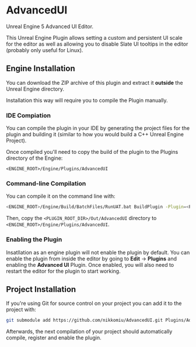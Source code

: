# AdvancedUI

Unreal Engine 5 Advanced UI Editor.

This Unreal Engine Plugin allows setting a custom and persistent UI scale for the editor
as well as allowing you to disable Slate UI tooltips in the editor (probably only useful for Linux).

## Engine Installation

You can download the ZIP archive of this plugin and extract it **outside** the Unreal Engine directory.

Installation this way will require you to compile the Plugin manually.

### IDE Compiation

You can compile the plugin in your IDE by generating the project files for the plugin and building it
(similar to how you would build a C++ Unreal Engine Project).

Once compiled you'll need to copy the build of the plugin to the Plugins directory of the Engine:

```
<ENGINE_ROOT>/Engine/Plugins/AdvancedUI
```

### Command-line Compilation

You can compile it on the command line with:

```bash
<ENGINE_ROOT>/Engine/Build/BatchFiles/RunUAT.bat BuildPlugin -Plugin=<PLUGIN_ROOT_DIR>/AdvancedUI.uplugin -Package=<PLUGIN_ROOT_DIR>/Out/AdvancedUI
```

Then, copy the `<PLUGIN_ROOT_DIR>/Out/AdvancedUI` directory to `<ENGINE_ROOT>/Engine/Plugins/AdvancedUI`.

### Enabling the Plugin

Insatllation as an engine plugin will not enable the plugin by default. You can enable the plugin from inside the editor
by going to **Edit** -> **Plugins** and enabling the **Advanced UI** Plugin.
Once enabled, you will also need to restart the editor for the plugin to start working.

## Project Installation

If you're using Git for source control on your project you can add it to the project with:

```bash
git submodule add https://github.com/nikkomiu/AdvancedUI.git Plugins/AdvancedUI
```

Afterwards, the next compilation of your project should automatically compile, register and enable the plugin.

